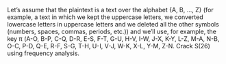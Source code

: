 Let’s assume that the plaintext is a text over the alphabet {A, B, …, Z} (for example, a text in which we kept the uppercase letters, we converted lowercase letters in uppercase letters and we deleted all the other symbols (numbers, spaces, commas, periods, etc.)) and we’ll use, for example, the key π (A-O, B-P, C-Q, D-R, E-S, F-T, G-U, H-V, I-W, J-X, K-Y, L-Z, M-A, N-B, O-C, P-D, Q-E, R-F, S-G, T-H, U-I, V-J, W-K, X-L, Y-M, Z-N.
Crack S(26) using frequency analysis.